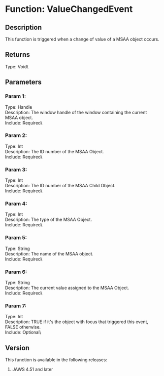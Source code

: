 # Function: ValueChangedEvent

## Description

This function is triggered when a change of value of a MSAA object
occurs.

## Returns

Type: Void\

## Parameters

### Param 1:

Type: Handle\
Description: The window handle of the window containing the current MSAA
object.\
Include: Required\

### Param 2:

Type: Int\
Description: The ID number of the MSAA Object.\
Include: Required\

### Param 3:

Type: Int\
Description: The ID number of the MSAA Child Object.\
Include: Required\

### Param 4:

Type: Int\
Description: The type of the MSAA Object.\
Include: Required\

### Param 5:

Type: String\
Description: The name of the MSAA object.\
Include: Required\

### Param 6:

Type: String\
Description: The current value assigned to the MSAA Object.\
Include: Required\

### Param 7:

Type: Int\
Description: TRUE if it\'s the object with focus that triggered this
event, FALSE otherwise.\
Include: Optional\

## Version

This function is available in the following releases:

1.  JAWS 4.51 and later
